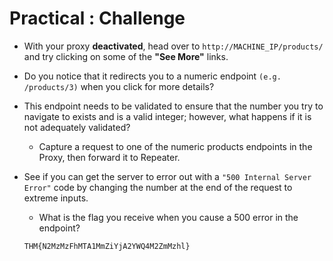 # Practical : Challenge

- With your proxy **deactivated**, head over to `http://MACHINE_IP/products/` and try clicking on some of the **"See More"** links.

- Do you notice that it redirects you to a numeric endpoint `(e.g. /products/3)` when you click for more details?

- This endpoint needs to be validated to ensure that the number you try to navigate to exists and is a valid integer; however, what happens if it is not adequately validated?

  - Capture a request to one of the numeric products endpoints in the Proxy, then forward it to Repeater.

- See if you can get the server to error out with a `"500 Internal Server Error"` code by changing the number at the end of the request to extreme inputs.

  - What is the flag you receive when you cause a 500 error in the endpoint?
  ```
  THM{N2MzMzFhMTA1MmZiYjA2YWQ4M2ZmMzhl}
  ```

